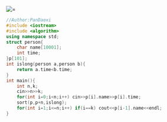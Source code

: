 ![=](https://pic.2ge.org/cdn/?url=https://img-blog.csdnimg.cn/f58c2437c5ef4bb685a8b60a09951eb4.png?x-oss-process=image/watermark,type_ZmFuZ3poZW5naGVpdGk,shadow_10,text_aHR0cHM6Ly9ibG9nLmNzZG4ubmV0L1BhbkRhb3hpMjAyMA==,size_16,color_FFFFFF,t_70)

```cpp
//Author:PanDaoxi
#include <iostream>
#include <algorithm>
using namespace std;
struct person{
	char name[10001];
	int time;
}p[101];
int islong(person a,person b){
	return a.time<b.time;
}
int main(){
	int n,k;
	cin>>n>>k;	
	for(int i=0;i<n;i++) cin>>p[i].name>>p[i].time;
	sort(p,p+n,islong);
	for(int i=1;i<=n;i++) if(i==k) cout<<p[i-1].name<<endl;
} 
```

